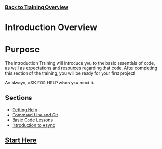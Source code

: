 ### [Back to Training Overview](../)

# Introduction Overview

# Purpose

The Introduction Training will introduce you to the basic essentials of code, as well as expectations and resources regarding that code.
After completing this section of the training, you will be ready for your first project!

As always, ASK FOR HELP when you need it.

## Sections

- [Getting Help](./1.%20gettingHelp.md)
- [Command Line and Git](./2.%20codingSetup.md)
- [Basic Code Lessons](./3.%20codingBasics.md)
- [Introduction to Async](./4.%20asyncIntro.md)

## [Start Here](./1.%20gettingHelp.md)
